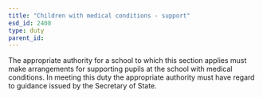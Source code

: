 ```yaml
---
title: "Children with medical conditions - support"
esd_id: 2408
type: duty
parent_id:  
---
```


The appropriate authority for a school to which this section applies must make arrangements for supporting pupils at the school with medical conditions.  In meeting this duty the appropriate authority must have regard to guidance issued by the Secretary of State.

